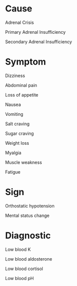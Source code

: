 # Cause

Adrenal Crisis

Primary Adrenal Insufficiency

Secondary Adrenal Insufficiency

# Symptom

Dizziness

Abdominal pain

Loss of appetite

Nausea

Vomiting

Salt craving

Sugar craving

Weight loss

Myalgia

Muscle weakness

Fatigue

# Sign

Orthostatic hypotension

Mental status change

# Diagnostic

Low blood K

Low blood aldosterone

Low blood cortisol

Low blood pH
